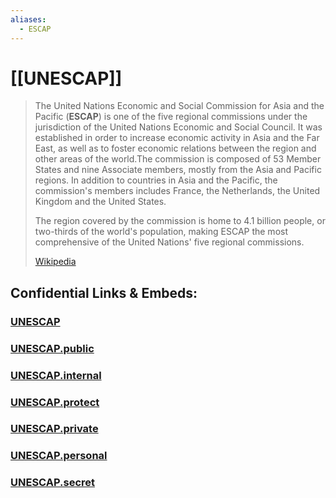 ```yaml
---
aliases:
  - ESCAP
---
```


# [[UNESCAP]] 

> The United Nations Economic and Social Commission for Asia and the Pacific (**ESCAP**) is one of the five regional commissions under the jurisdiction of the United Nations Economic and Social Council. It was established in order to increase economic activity in Asia and the Far East, as well as to foster economic relations between the region and other areas of the world.The commission is composed of 53 Member States and nine Associate members, mostly from the Asia and Pacific regions. In addition to countries in Asia and the Pacific, the commission's members includes France, the Netherlands, the United Kingdom and the United States.
>
> The region covered by the commission is home to 4.1 billion people, or two-thirds of the world's population, making ESCAP the most comprehensive of the United Nations' five regional commissions.
>
> [Wikipedia](https://en.wikipedia.org/wiki/United%20Nations%20Economic%20and%20Social%20Commission%20for%20Asia%20and%20the%20Pacific)


## Confidential Links & Embeds: 

### [UNESCAP](/_Standards/UN(United_Nations)/ECOSOC/UNESCAP.md) 

### [UNESCAP.public](/_public/UN(United_Nations)/ECOSOC/UNESCAP.public.md) 

### [UNESCAP.internal](/_internal/UN(United_Nations)/ECOSOC/UNESCAP.internal.md) 

### [UNESCAP.protect](/_protect/UN(United_Nations)/ECOSOC/UNESCAP.protect.md) 

### [UNESCAP.private](/_private/UN(United_Nations)/ECOSOC/UNESCAP.private.md) 

### [UNESCAP.personal](/_personal/UN(United_Nations)/ECOSOC/UNESCAP.personal.md) 

### [UNESCAP.secret](/_secret/UN(United_Nations)/ECOSOC/UNESCAP.secret.md)

